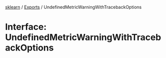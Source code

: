 [sklearn](../readme.md) / [Exports](../modules.md) / UndefinedMetricWarningWithTracebackOptions

# Interface: UndefinedMetricWarningWithTracebackOptions
